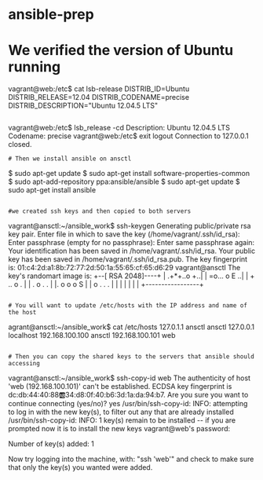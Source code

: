 # ansible-prep

# We verified the version of Ubuntu running
vagrant@web:/etc$ cat lsb-release
DISTRIB_ID=Ubuntu
DISTRIB_RELEASE=12.04
DISTRIB_CODENAME=precise
DISTRIB_DESCRIPTION="Ubuntu 12.04.5 LTS"
```

```
vagrant@web:/etc$ lsb_release -cd
Description:    Ubuntu 12.04.5 LTS
Codename:       precise
vagrant@web:/etc$ exit
logout
Connection to 127.0.0.1 closed.
```
# Then we install ansible on ansctl

```
$ sudo apt-get update
$ sudo apt-get install software-properties-common
$ sudo apt-add-repository ppa:ansible/ansible
$ sudo apt-get update
$ sudo apt-get install ansible
```

#we created ssh keys and then copied to both servers
```
vagrant@ansctl:~/ansible_work$ ssh-keygen
Generating public/private rsa key pair.
Enter file in which to save the key (/home/vagrant/.ssh/id_rsa):
Enter passphrase (empty for no passphrase):
Enter same passphrase again:
Your identification has been saved in /home/vagrant/.ssh/id_rsa.
Your public key has been saved in /home/vagrant/.ssh/id_rsa.pub.
The key fingerprint is:
01:c4:2d:a1:8b:72:77:2d:50:1a:55:65:cf:65:d6:29 vagrant@ansctl
The key's randomart image is:
+--[ RSA 2048]----+
|    .+*+..o   +..|
|     =o... o E ..|
|    +  ..   o .  |
|   . o . .       |
|. o o o S        |
| o . . .         |
|                 |
|                 |
|                 |
+-----------------+

```

# You will want to update /etc/hosts with the IP address and name of the host
```
agrant@ansctl:~/ansible_work$ cat /etc/hosts
127.0.1.1       ansctl  ansctl
127.0.0.1 localhost
192.168.100.100 ansctl
192.168.100.101 web
```

# Then you can copy the shared keys to the servers that ansible should accessing
```

vagrant@ansctl:~/ansible_work$ ssh-copy-id web
The authenticity of host 'web (192.168.100.101)' can't be established.
ECDSA key fingerprint is dc:db:44:40:88:ab:34:d8:0f:40:b6:3d:1a:da:94:b7.
Are you sure you want to continue connecting (yes/no)? yes
/usr/bin/ssh-copy-id: INFO: attempting to log in with the new key(s), to filter out any that are already installed
/usr/bin/ssh-copy-id: INFO: 1 key(s) remain to be installed -- if you are prompted now it is to install the new keys
vagrant@web's password:

Number of key(s) added: 1

Now try logging into the machine, with:   "ssh 'web'"
and check to make sure that only the key(s) you wanted were added.

```


